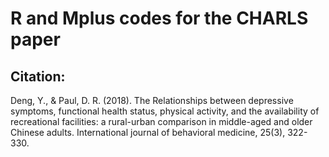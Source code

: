 # R and Mplus codes for the CHARLS paper

## Citation:

Deng, Y., & Paul, D. R. (2018). The Relationships between depressive symptoms, functional health status, physical activity, and the availability of recreational facilities: a rural-urban comparison in middle-aged and older Chinese adults. International journal of behavioral medicine, 25(3), 322-330.
